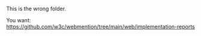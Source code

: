 This is the wrong folder.

You want: https://github.com/w3c/webmention/tree/main/web/implementation-reports

